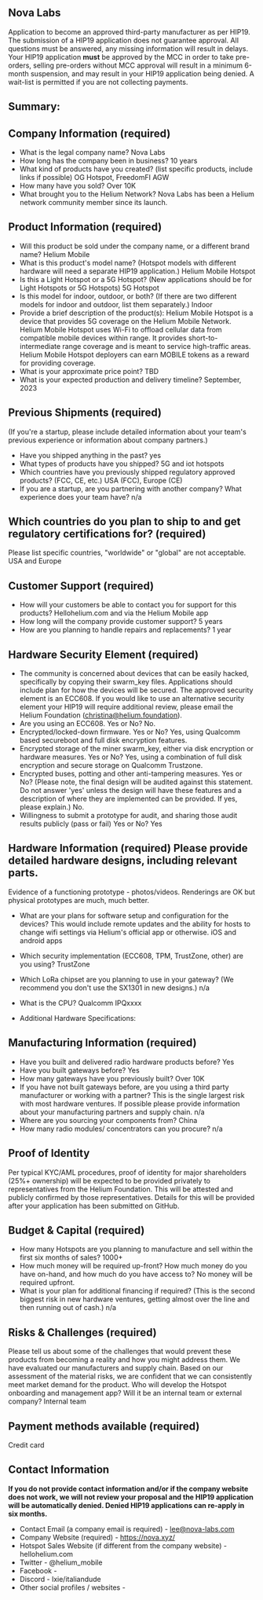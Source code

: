 ## Nova Labs

Application to become an approved third-party manufacturer as per HIP19. The submission of a HIP19 application does not guarantee approval. All questions must be answered, any missing information will result in delays. Your HIP19 application <b>must</b> be approved by the MCC in order to take pre-orders, selling pre-orders without MCC approval will  result in a minimum 6-month suspension, and may result in your HIP19 application being denied. A wait-list is permitted if you are not collecting payments.

## Summary:

## Company Information (required)
* What is the legal company name? Nova Labs
* How long has the company been in business? 10 years
* What kind of products have you created? (list specific products, include links if possible) OG Hotspot, FreedomFI AGW
* How many have you sold? Over 10K
* What brought you to the Helium Network? Nova Labs has been a Helium network community member since its launch.

## Product Information (required)
* Will this product be sold under the company name, or a different brand name? Helium Mobile
* What is this product's model name? (Hotspot models with different hardware will need a separate HIP19 application.) Helium Mobile Hotspot
* Is this a Light Hotspot or a 5G Hotspot? (New applications should be for Light Hotspots or 5G Hotspots) 5G Hotspot
* Is this model for indoor, outdoor, or both? (If there are two different models for indoor and outdoor, list them separately.) Indoor
* Provide a brief description of the product(s): Helium Mobile Hotspot is a device that provides 5G coverage on the Helium Mobile Network. Helium Mobile Hotspot uses Wi-Fi to offload cellular data from compatible mobile devices within range. It provides short-to-intermediate range coverage and is meant to service high-traffic areas. Helium Mobile Hotspot deployers can earn MOBILE tokens as a reward for providing coverage.
* What is your approximate price point? TBD
* What is your expected production and delivery timeline? September, 2023

## Previous Shipments (required)
(If you're a startup, please include detailed information about your team's previous experience or information about company partners.)
* Have you shipped anything in the past?  yes
* What types of products have you shipped? 5G and iot hotspots
* Which countries have you previously shipped regulatory approved products? (FCC, CE, etc.) USA (FCC), Europe (CE)
* If you are a startup, are you partnering with another company? What experience does your team have? n/a

## Which countries do you plan to ship to and get regulatory certifications for? (required) 
Please list specific countries, "worldwide" or "global" are not acceptable. USA and Europe

## Customer Support (required)
* How will your customers be able to contact you for support for this products? Hellohelium.com and via the Helium Mobile app
* How long will the company provide customer support?  5 years
* How are you planning to handle repairs and replacements? 1 year


## Hardware Security Element (required)
* The community is concerned about devices that can be easily hacked, specifically by copying their swarm_key files. Applications should include plan for how the devices will be secured. The approved security element is an ECC608. If you would like to use an alternative security element your HIP19 will require additional review, please email the Helium Foundation (christina@helium.foundation).
* Are you using an ECC608. Yes or No? No.
* Encrypted/locked-down firmware. Yes or No? Yes, using Qualcomm based secureboot and full disk encryption features.
* Encrypted storage of the miner swarm_key, either via disk encryption or hardware measures. Yes or No? Yes, using a combination of full disk encryption and secure storage on Qualcomm Trustzone. 
* Encrypted buses, potting and other anti-tampering measures. Yes or No? (Please note, the final design will be audited against this statement. Do not answer 'yes' unless the design will have these features and a description of where they are implemented can be provided. If yes, please explain.) No.
* Willingness to submit a prototype for audit, and sharing those audit results publicly (pass or fail) Yes or No? Yes

## Hardware Information (required) Please provide detailed hardware designs, including relevant parts.
Evidence of a functioning prototype - photos/videos. Renderings are OK but physical prototypes are much, much better. 
* What are your plans for software setup and configuration for the devices? This would include remote updates and the ability for hosts to change wifi settings via Helium's official app or otherwise. iOS and android apps

* Which security implementation (ECC608, TPM, TrustZone, other) are you using? TrustZone
* Which LoRa chipset are you planning to use in your gateway? (We recommend you don't use the SX1301 in new designs.)  n/a
* What is the CPU? Qualcomm IPQxxxx
* Additional Hardware Specifications: 

## Manufacturing Information (required)
* Have you built and delivered radio hardware products before? Yes
* Have you built gateways before? Yes
* How many gateways have you previously built? Over 10K
* If you have not built gateways before, are you using a third party manufacturer or working with a partner? This is the single largest risk with most hardware ventures. If possible please provide information about your manufacturing partners and supply chain. n/a
* Where are you sourcing your components from? China
* How many radio modules/ concentrators can you procure?  n/a

## Proof of Identity
Per typical KYC/AML procedures, proof of identity for major shareholders (25%+ ownership) will be expected to be provided privately to representatives from the Helium Foundation. This will be attested and publicly confirmed by those representatives. Details for this will be provided after your application has been submitted on GitHub. 

## Budget & Capital (required)
* How many Hotspots are you planning to manufacture and sell within the first six months of sales? 1000+
* How much money will be required up-front? How much money do you have on-hand, and how much do you have access to? No money will be required upfront. 
* What is your plan for additional financing if required? (This is the second biggest risk in new hardware ventures, getting almost over the line and then running out of cash.) n/a

## Risks & Challenges (required)
Please tell us about some of the challenges that would prevent these products from becoming a reality and how you might address them.
We have evaluated our manufacturers and supply chain.  Based on our assessment of the material risks, we are confident that we can consistently meet market demand for the product. 
Who will develop the Hotspot onboarding and management app? Will it be an internal team or external company?
Internal team

## Payment methods available (required)
Credit card

## Contact Information 
<b>If you do not provide contact information and/or if the company website does not work, we will not review your proposal and the HIP19 application will be automatically denied. Denied HIP19 applications can re-apply in six months.</b>
* Contact Email (a company email is required) - lee@nova-labs.com
* Company Website (required) - https://nova.xyz/
* Hotspot Sales Website (if different from the company website) - hellohelium.com
* Twitter - @helium_mobile
* Facebook -
* Discord - lxie/italiandude
* Other social profiles / websites -

